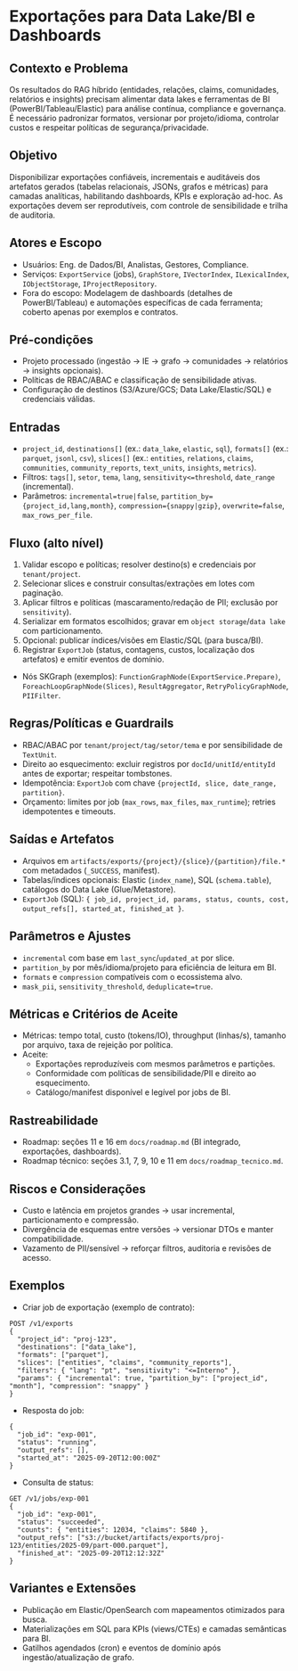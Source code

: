 # Exportações para Data Lake/BI e Dashboards

## Contexto e Problema
Os resultados do RAG híbrido (entidades, relações, claims, comunidades, relatórios e insights) precisam alimentar data lakes e ferramentas de BI (PowerBI/Tableau/Elastic) para análise contínua, compliance e governança. É necessário padronizar formatos, versionar por projeto/idioma, controlar custos e respeitar políticas de segurança/privacidade.

## Objetivo
Disponibilizar exportações confiáveis, incrementais e auditáveis dos artefatos gerados (tabelas relacionais, JSONs, grafos e métricas) para camadas analíticas, habilitando dashboards, KPIs e exploração ad-hoc. As exportações devem ser reprodutíveis, com controle de sensibilidade e trilha de auditoria.

## Atores e Escopo
- Usuários: Eng. de Dados/BI, Analistas, Gestores, Compliance.
- Serviços: `ExportService` (jobs), `GraphStore`, `IVectorIndex`, `ILexicalIndex`, `IObjectStorage`, `IProjectRepository`.
- Fora do escopo: Modelagem de dashboards (detalhes de PowerBI/Tableau) e automações específicas de cada ferramenta; coberto apenas por exemplos e contratos.

## Pré-condições
- Projeto processado (ingestão → IE → grafo → comunidades → relatórios → insights opcionais).
- Políticas de RBAC/ABAC e classificação de sensibilidade ativas.
- Configuração de destinos (S3/Azure/GCS; Data Lake/Elastic/SQL) e credenciais válidas.

## Entradas
- `project_id`, `destinations[]` (ex.: `data_lake`, `elastic`, `sql`), `formats[]` (ex.: `parquet`, `jsonl`, `csv`), `slices[]` (ex.: `entities`, `relations`, `claims`, `communities`, `community_reports`, `text_units`, `insights`, `metrics`).
- Filtros: `tags[]`, `setor`, `tema`, `lang`, `sensitivity<=threshold`, `date_range` (incremental).
- Parâmetros: `incremental=true|false`, `partition_by={project_id,lang,month}`, `compression={snappy|gzip}`, `overwrite=false`, `max_rows_per_file`.

## Fluxo (alto nível)
1) Validar escopo e políticas; resolver destino(s) e credenciais por `tenant/project`.
2) Selecionar slices e construir consultas/extrações em lotes com paginação.
3) Aplicar filtros e políticas (mascaramento/redação de PII; exclusão por `sensitivity`).
4) Serializar em formatos escolhidos; gravar em `object storage`/`data lake` com particionamento.
5) Opcional: publicar índices/visões em Elastic/SQL (para busca/BI).
6) Registrar `ExportJob` (status, contagens, custos, localização dos artefatos) e emitir eventos de domínio.

- Nós SKGraph (exemplos): `FunctionGraphNode(ExportService.Prepare)`, `ForeachLoopGraphNode(Slices)`, `ResultAggregator`, `RetryPolicyGraphNode`, `PIIFilter`.

## Regras/Políticas e Guardrails
- RBAC/ABAC por `tenant/project/tag/setor/tema` e por sensibilidade de `TextUnit`.
- Direito ao esquecimento: excluir registros por `docId/unitId/entityId` antes de exportar; respeitar tombstones.
- Idempotência: `ExportJob` com chave `{projectId, slice, date_range, partition}`.
- Orçamento: limites por job (`max_rows`, `max_files`, `max_runtime`); retries idempotentes e timeouts.

## Saídas e Artefatos
- Arquivos em `artifacts/exports/{project}/{slice}/{partition}/file.*` com metadados (`_SUCCESS`, manifest).
- Tabelas/índices opcionais: Elastic (`index_name`), SQL (`schema.table`), catálogos do Data Lake (Glue/Metastore).
- `ExportJob` (SQL): `{ job_id, project_id, params, status, counts, cost, output_refs[], started_at, finished_at }`.

## Parâmetros e Ajustes
- `incremental` com base em `last_sync`/`updated_at` por slice.
- `partition_by` por mês/idioma/projeto para eficiência de leitura em BI.
- `formats` e `compression` compatíveis com o ecossistema alvo.
- `mask_pii`, `sensitivity_threshold`, `deduplicate=true`.

## Métricas e Critérios de Aceite
- Métricas: tempo total, custo (tokens/IO), throughput (linhas/s), tamanho por arquivo, taxa de rejeição por política.
- Aceite:
  - Exportações reproduzíveis com mesmos parâmetros e partições.
  - Conformidade com políticas de sensibilidade/PII e direito ao esquecimento.
  - Catálogo/manifest disponível e legível por jobs de BI.

## Rastreabilidade
- Roadmap: seções 11 e 16 em `docs/roadmap.md` (BI integrado, exportações, dashboards).
- Roadmap técnico: seções 3.1, 7, 9, 10 e 11 em `docs/roadmap_tecnico.md`.

## Riscos e Considerações
- Custo e latência em projetos grandes → usar incremental, particionamento e compressão.
- Divergência de esquemas entre versões → versionar DTOs e manter compatibilidade.
- Vazamento de PII/sensível → reforçar filtros, auditoria e revisões de acesso.

## Exemplos
- Criar job de exportação (exemplo de contrato):
```
POST /v1/exports
{
  "project_id": "proj-123",
  "destinations": ["data_lake"],
  "formats": ["parquet"],
  "slices": ["entities", "claims", "community_reports"],
  "filters": { "lang": "pt", "sensitivity": "<=Interno" },
  "params": { "incremental": true, "partition_by": ["project_id", "month"], "compression": "snappy" }
}
```
- Resposta do job:
```
{
  "job_id": "exp-001",
  "status": "running",
  "output_refs": [],
  "started_at": "2025-09-20T12:00:00Z"
}
```
- Consulta de status:
```
GET /v1/jobs/exp-001
{
  "job_id": "exp-001",
  "status": "succeeded",
  "counts": { "entities": 12034, "claims": 5840 },
  "output_refs": ["s3://bucket/artifacts/exports/proj-123/entities/2025-09/part-000.parquet"],
  "finished_at": "2025-09-20T12:12:32Z"
}
```

## Variantes e Extensões
- Publicação em Elastic/OpenSearch com mapeamentos otimizados para busca.
- Materializações em SQL para KPIs (views/CTEs) e camadas semânticas para BI.
- Gatilhos agendados (cron) e eventos de domínio após ingestão/atualização de grafo.
